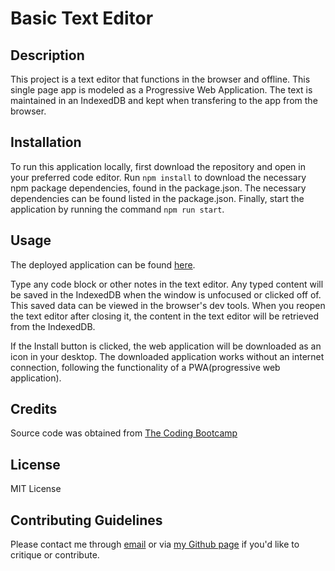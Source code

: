 # Basic Text Editor

## Description

This project is a text editor that functions in the browser and offline. This single page app is modeled as a Progressive Web Application. The text is maintained in an IndexedDB and kept when transfering to the app from the browser.

## Installation

To run this application locally, first download the repository and open in your preferred code editor. Run `npm install` to download the necessary npm package dependencies, found in the package.json. The necessary dependencies can be found listed in the package.json. Finally, start the application by running the command `npm run start`.

## Usage

The deployed application can be found [here](). 

Type any code block or other notes in the text editor. Any typed content will be saved in the IndexedDB when the window is unfocused or clicked off of. This saved data can be viewed in the browser's dev tools. When you reopen the text editor after closing it, the content in the text editor will be retrieved from the IndexedDB.

If the Install button is clicked, the web application will be downloaded as an icon in your desktop. The downloaded application works without an internet connection, following the functionality of a PWA(progressive web application).

## Credits

Source code was obtained from [The Coding Bootcamp](https://github.com/coding-boot-camp/cautious-meme)

## License

MIT License

## Contributing Guidelines

Please contact me through [email](mailto:paigehcarroll@gmail.com) or via [my Github page](https://github.com/sillytsundere) if you'd like to critique or contribute.